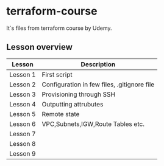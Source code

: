# terraform-course

It\`s files from terraform course by Udemy. 

## **Lesson overview**

| Lesson  | Description |
| --------|-------------|
| Lesson 1| First script | 
| Lesson 2| Configuration in few files, .gitignore file |
| Lesson 3| Provisioning through SSH |
| Lesson 4| Outputting attrubutes |
| Lesson 5| Remote state |
| Lesson 6| VPC,Subnets,IGW,Route Tables etc. |
| Lesson 7|  |
| Lesson 8|  |
| Lesson 9|  |
